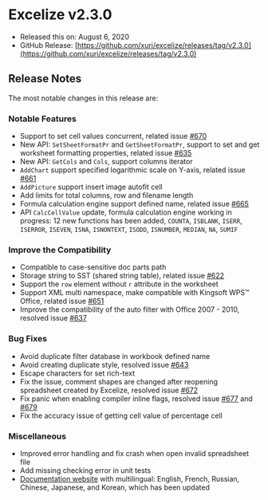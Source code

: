 # Excelize v2.3.0

* Released this on: August 6, 2020
* GitHub Release: [https://github.com/xuri/excelize/releases/tag/v2.3.0](https://github.com/xuri/excelize/releases/tag/v2.3.0)

## Release Notes

The most notable changes in this release are:

### Notable Features

* Support to set cell values concurrent, related issue [#670](https://github.com/xuri/excelize/issues/670)
* New API: `SetSheetFormatPr` and `GetSheetFormatPr`, support to set and get worksheet formatting properties, related issue [#635](https://github.com/xuri/excelize/issues/635)
* New API: `GetCols` and `Cols`, support columns iterator
* `AddChart` support specified logarithmic scale on Y-axis, related issue [#661](https://github.com/xuri/excelize/issues/661)
* `AddPicture` support insert image autofit cell
* Add limits for total columns, row and filename length
* Formula calculation engine support defined name, related issue [#665](https://github.com/xuri/excelize/issues/665)
* API `CalcCellValue` update, formula calculation engine working in progress: 12 new functions has been added, `COUNTA`, `ISBLANK`, `ISERR`, `ISERROR`, `ISEVEN`, `ISNA`, `ISNONTEXT`, `ISODD`, `ISNUMBER`, `MEDIAN`, `NA`, `SUMIF`

### Improve the Compatibility

* Compatible to case-sensitive doc parts path
* Storage string to SST (shared string table), related issue [#622](https://github.com/xuri/excelize/issues/622)
* Support the `row` element without `r` attribute in the worksheet
* Support XML multi namespace, make compatible with Kingsoft WPS&trade; Office, related issue [#651](https://github.com/xuri/excelize/issues/651)
* Improve the compatibility of the auto filter with Office 2007 - 2010, resolved issue [#637](https://github.com/xuri/excelize/issues/637)

### Bug Fixes

* Avoid duplicate filter database in workbook defined name
* Avoid creating duplicate style, resolved issue [#643](https://github.com/xuri/excelize/issues/643)
* Escape characters for set rich-text
* Fix the issue, comment shapes are changed after reopening spreadsheet created by Excelize, resolved issue [#672](https://github.com/xuri/excelize/issues/672)
* Fix panic when enabling compiler inline flags, resolved issue [#677](https://github.com/xuri/excelize/issues/677) and [#679](https://github.com/xuri/excelize/issues/679)
* Fix the accuracy issue of getting cell value of percentage cell

### Miscellaneous

* Improved error handling and fix crash when open invalid spreadsheet file
* Add missing checking error in unit tests
* [Documentation website](https://xuri.me/excelize) with multilingual: English, French, Russian, Chinese, Japanese, and Korean, which has been updated
